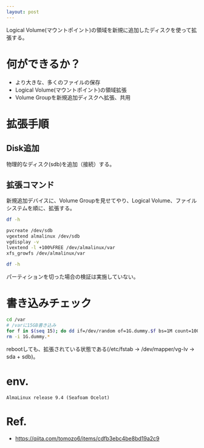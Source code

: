 ```yaml
---
layout: post
---
```




Logical Volume(マウントポイント)の領域を新規に追加したディスクを使って拡張する。

# 何ができるか？

- より大きな、多くのファイルの保存
- Logical Volume(マウントポイント)の領域拡張
- Volume Groupを新規追加ディスクへ拡張、共用

# 拡張手順

## Disk追加

物理的なディスク(sdb)を追加（接続）する。

## 拡張コマンド

新規追加デバイスに、Volume Groupを見せてやり、Logical Volume、ファイルシステムを順に、拡張する。

```sh
df -h

pvcreate /dev/sdb
vgextend almalinux /dev/sdb
vgdisplay -v
lvextend -l +100%FREE /dev/almalinux/var
xfs_growfs /dev/almalinux/var

df -h
```

パーティションを切った場合の検証は実施していない。

# 書き込みチェック

```sh
cd /var
# /varに15GB書き込み
for f in $(seq 15); do dd if=/dev/random of=1G.dummy.$f bs=1M count=1000; df -h; done
rm -i 1G.dummy.*
```

rebootしても、拡張されている状態である(/etc/fstab -> /dev/mapper/vg-lv -> sda + sdb)。

# env.

```
AlmaLinux release 9.4 (Seafoam Ocelot)
```

# Ref.

- <https://qiita.com/tomozo6/items/cdfb3ebc4be8bd19a2c9>

